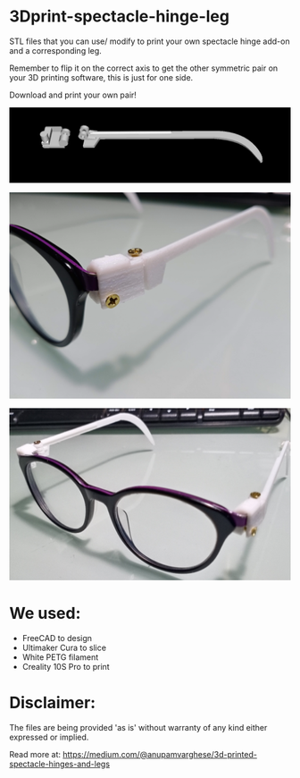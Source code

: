 # 3Dprint-spectacle-hinge-leg
STL files that you can use/ modify to print your own spectacle hinge add-on and a corresponding leg.

Remember to flip it on the correct axis to get the other symmetric pair on your 3D printing software, this is just for one side.

Download and print your own pair!

![spec leg and hinge render](https://github.com/Tinkerbee-Innovations/3Dprint-spectacle-hinge-leg/blob/main/spec_hinge_leg.jpg)


![front view spectacle with hinge-leg](https://github.com/Tinkerbee-Innovations/3Dprint-spectacle-hinge-leg/blob/main/hinge_front_with_leg.jpg)

![final assembled view](https://github.com/Tinkerbee-Innovations/3Dprint-spectacle-hinge-leg/blob/main/spec_final.jpg)

# We used:
- FreeCAD to design
- Ultimaker Cura to slice
- White PETG filament
- Creality 10S Pro to print

# Disclaimer:
The files are being provided 'as is' without warranty of any kind either expressed or implied.

Read more at:
https://medium.com/@anupamvarghese/3d-printed-spectacle-hinges-and-legs

